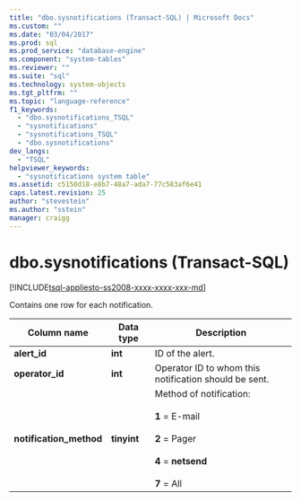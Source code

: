```yaml
---
title: "dbo.sysnotifications (Transact-SQL) | Microsoft Docs"
ms.custom: ""
ms.date: "03/04/2017"
ms.prod: sql
ms.prod_service: "database-engine"
ms.component: "system-tables"
ms.reviewer: ""
ms.suite: "sql"
ms.technology: system-objects
ms.tgt_pltfrm: ""
ms.topic: "language-reference"
f1_keywords: 
  - "dbo.sysnotifications_TSQL"
  - "sysnotifications"
  - "sysnotifications_TSQL"
  - "dbo.sysnotifications"
dev_langs: 
  - "TSQL"
helpviewer_keywords: 
  - "sysnotifications system table"
ms.assetid: c5150d18-e8b7-48a7-ada7-77c583af6e41
caps.latest.revision: 25
author: "stevestein"
ms.author: "sstein"
manager: craigg
---
```

# dbo.sysnotifications (Transact-SQL)
[!INCLUDE[tsql-appliesto-ss2008-xxxx-xxxx-xxx-md](../../includes/tsql-appliesto-ss2008-xxxx-xxxx-xxx-md.md)]

  Contains one row for each notification.  
  
|Column name|Data type|Description|  
|-----------------|---------------|-----------------|  
|**alert_id**|**int**|ID of the alert.|  
|**operator_id**|**int**|Operator ID to whom this notification should be sent.|  
|**notification_method**|**tinyint**|Method of notification:<br /><br /> **1** = E-mail<br /><br /> **2** = Pager<br /><br /> **4** = **netsend**<br /><br /> **7** = All|  
  
  
